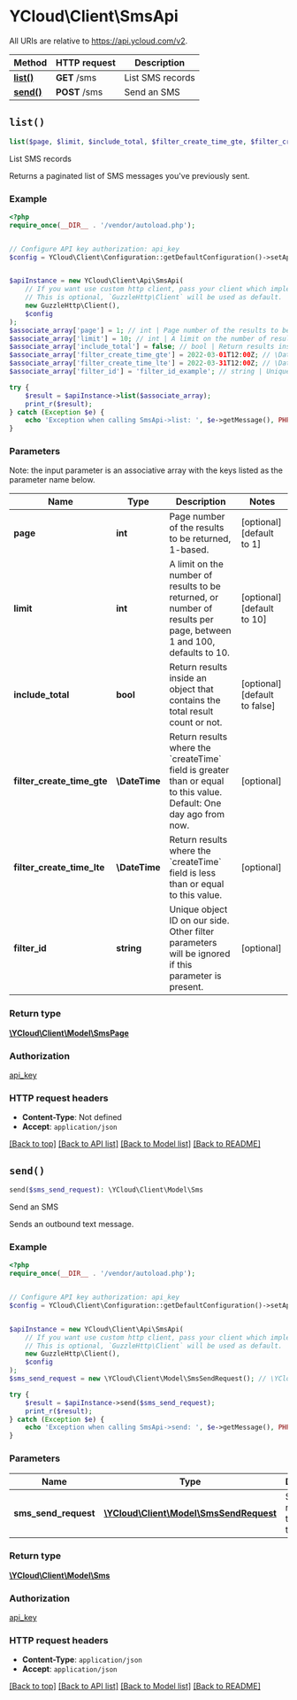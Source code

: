 # YCloud\Client\SmsApi

All URIs are relative to https://api.ycloud.com/v2.

Method | HTTP request | Description
------------- | ------------- | -------------
[**list()**](SmsApi.md#list) | **GET** /sms | List SMS records
[**send()**](SmsApi.md#send) | **POST** /sms | Send an SMS


## `list()`

```php
list($page, $limit, $include_total, $filter_create_time_gte, $filter_create_time_lte, $filter_id): \YCloud\Client\Model\SmsPage
```

List SMS records

Returns a paginated list of SMS messages you've previously sent.

### Example

```php
<?php
require_once(__DIR__ . '/vendor/autoload.php');


// Configure API key authorization: api_key
$config = YCloud\Client\Configuration::getDefaultConfiguration()->setApiKey('X-API-Key', 'YOUR_API_KEY');


$apiInstance = new YCloud\Client\Api\SmsApi(
    // If you want use custom http client, pass your client which implements `GuzzleHttp\ClientInterface`.
    // This is optional, `GuzzleHttp\Client` will be used as default.
    new GuzzleHttp\Client(),
    $config
);
$associate_array['page'] = 1; // int | Page number of the results to be returned, 1-based.
$associate_array['limit'] = 10; // int | A limit on the number of results to be returned, or number of results per page, between 1 and 100, defaults to 10.
$associate_array['include_total'] = false; // bool | Return results inside an object that contains the total result count or not.
$associate_array['filter_create_time_gte'] = 2022-03-01T12:00Z; // \DateTime | Return results where the `createTime` field is greater than or equal to this value. Default: One day ago from now.
$associate_array['filter_create_time_lte'] = 2022-03-31T12:00Z; // \DateTime | Return results where the `createTime` field is less than or equal to this value.
$associate_array['filter_id'] = 'filter_id_example'; // string | Unique object ID on our side. Other filter parameters will be ignored if this parameter is present.

try {
    $result = $apiInstance->list($associate_array);
    print_r($result);
} catch (Exception $e) {
    echo 'Exception when calling SmsApi->list: ', $e->getMessage(), PHP_EOL;
}
```

### Parameters

Note: the input parameter is an associative array with the keys listed as the parameter name below.

Name | Type | Description  | Notes
------------- | ------------- | ------------- | -------------
 **page** | **int**| Page number of the results to be returned, 1-based. | [optional] [default to 1]
 **limit** | **int**| A limit on the number of results to be returned, or number of results per page, between 1 and 100, defaults to 10. | [optional] [default to 10]
 **include_total** | **bool**| Return results inside an object that contains the total result count or not. | [optional] [default to false]
 **filter_create_time_gte** | **\DateTime**| Return results where the &#x60;createTime&#x60; field is greater than or equal to this value. Default: One day ago from now. | [optional]
 **filter_create_time_lte** | **\DateTime**| Return results where the &#x60;createTime&#x60; field is less than or equal to this value. | [optional]
 **filter_id** | **string**| Unique object ID on our side. Other filter parameters will be ignored if this parameter is present. | [optional]

### Return type

[**\YCloud\Client\Model\SmsPage**](../Model/SmsPage.md)

### Authorization

[api_key](../../README.md#api_key)

### HTTP request headers

- **Content-Type**: Not defined
- **Accept**: `application/json`

[[Back to top]](#) [[Back to API list]](../../README.md#endpoints)
[[Back to Model list]](../../README.md#models)
[[Back to README]](../../README.md)

## `send()`

```php
send($sms_send_request): \YCloud\Client\Model\Sms
```

Send an SMS

Sends an outbound text message.

### Example

```php
<?php
require_once(__DIR__ . '/vendor/autoload.php');


// Configure API key authorization: api_key
$config = YCloud\Client\Configuration::getDefaultConfiguration()->setApiKey('X-API-Key', 'YOUR_API_KEY');


$apiInstance = new YCloud\Client\Api\SmsApi(
    // If you want use custom http client, pass your client which implements `GuzzleHttp\ClientInterface`.
    // This is optional, `GuzzleHttp\Client` will be used as default.
    new GuzzleHttp\Client(),
    $config
);
$sms_send_request = new \YCloud\Client\Model\SmsSendRequest(); // \YCloud\Client\Model\SmsSendRequest | SMS request that needs to be sent.

try {
    $result = $apiInstance->send($sms_send_request);
    print_r($result);
} catch (Exception $e) {
    echo 'Exception when calling SmsApi->send: ', $e->getMessage(), PHP_EOL;
}
```

### Parameters

Name | Type | Description  | Notes
------------- | ------------- | ------------- | -------------
 **sms_send_request** | [**\YCloud\Client\Model\SmsSendRequest**](../Model/SmsSendRequest.md)| SMS request that needs to be sent. |

### Return type

[**\YCloud\Client\Model\Sms**](../Model/Sms.md)

### Authorization

[api_key](../../README.md#api_key)

### HTTP request headers

- **Content-Type**: `application/json`
- **Accept**: `application/json`

[[Back to top]](#) [[Back to API list]](../../README.md#endpoints)
[[Back to Model list]](../../README.md#models)
[[Back to README]](../../README.md)
